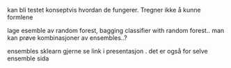 kan bli testet konseptvis hvordan de fungerer.
Tregner ikke å kunne formlene

lage esemble av random forest, bagging classifier with random forest..
man kan prøve kombinasjoner av ensembles..?

ensembles sklearn gjerne se
link i presentasjon
. det er også for selve ensemble sida

